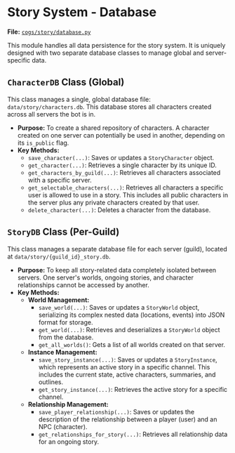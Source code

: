 # Story System - Database

**File:** [`cogs/story/database.py`](cogs/story/database.py)

This module handles all data persistence for the story system. It is uniquely designed with two separate database classes to manage global and server-specific data.

## `CharacterDB` Class (Global)

This class manages a single, global database file: `data/story/characters.db`. This database stores all characters created across all servers the bot is in.

*   **Purpose:** To create a shared repository of characters. A character created on one server can potentially be used in another, depending on its `is_public` flag.
*   **Key Methods:**
    *   `save_character(...)`: Saves or updates a `StoryCharacter` object.
    *   `get_character(...)`: Retrieves a single character by its unique ID.
    *   `get_characters_by_guild(...)`: Retrieves all characters associated with a specific server.
    *   `get_selectable_characters(...)`: Retrieves all characters a specific user is allowed to use in a story. This includes all public characters in the server plus any private characters created by that user.
    *   `delete_character(...)`: Deletes a character from the database.

## `StoryDB` Class (Per-Guild)

This class manages a separate database file for each server (guild), located at `data/story/{guild_id}_story.db`.

*   **Purpose:** To keep all story-related data completely isolated between servers. One server's worlds, ongoing stories, and character relationships cannot be accessed by another.
*   **Key Methods:**
    *   **World Management:**
        *   `save_world(...)`: Saves or updates a `StoryWorld` object, serializing its complex nested data (locations, events) into JSON format for storage.
        *   `get_world(...)`: Retrieves and deserializes a `StoryWorld` object from the database.
        *   `get_all_worlds()`: Gets a list of all worlds created on that server.
    *   **Instance Management:**
        *   `save_story_instance(...)`: Saves or updates a `StoryInstance`, which represents an active story in a specific channel. This includes the current state, active characters, summaries, and outlines.
        *   `get_story_instance(...)`: Retrieves the active story for a specific channel.
    *   **Relationship Management:**
        *   `save_player_relationship(...)`: Saves or updates the description of the relationship between a player (user) and an NPC (character).
        *   `get_relationships_for_story(...)`: Retrieves all relationship data for an ongoing story.
